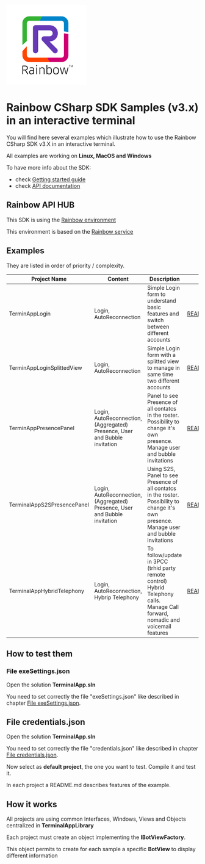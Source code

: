 ![Rainbow](../../logo_rainbow.png)

# Rainbow CSharp SDK Samples (v3.x) in an interactive terminal

You will find here several examples which illustrate how to use the Rainbow CSharp SDK v3.X in an interactive terminal.

All examples are working on **Linux, MacOS and Windows**

To have more info about the SDK:
- check [Getting started guide](https://developers.openrainbow.com/doc/sdk/csharp/core/sts/guides/001_getting_started?isBeta=true)
- check [API documentation](https://developers.openrainbow.com/doc/sdk/csharp/core/sts/api/Rainbow.Application?isBeta=true)


## Rainbow API HUB

This SDK is using the [Rainbow environment](https://developers.openrainbow.com/)
 
This environment is based on the [Rainbow service](https://www.openrainbow.com/) 

## Examples

They are listed in order of priority / complexity.

| Project Name | Content | Description | |
| --- | --- | --- | --- |
| TerminAppLogin | Login, AutoReconnection | Simple Login form to understand basic features and switch between different accounts  | [README](./TerminalAppLogin/README.md) |
| TerminAppLoginSplittedView | Login, AutoReconnection | Simple Login form with a splitted view to manage in same time two different accounts | [README](./TerminalAppLoginSplittedView/README.md) |
| TerminAppPresencePanel | Login, AutoReconnection, (Aggregated) Presence, User and Bubble invitation | Panel to see Presence of all contatcs in the roster. Possibility to change it's own presence. Manage user and bubble invitations | [README](./TerminalAppPresencePanel/README.md) | 
| TerminalAppS2SPresencePanel | Login, AutoReconnection, (Aggregated) Presence, User and Bubble invitation | Using S2S, Panel to see Presence of all contatcs in the roster. Possibility to change it's own presence. Manage user and bubble invitations | [README](./TerminalAppS2SPresencePanel/README.md) | 
| TerminalAppHybridTelephony | Login, AutoReconnection, Hybrip Telephony | To follow/update in 3PCC (trhid party remote control) Hybrid Telephony calls. Manage Call forward, nomadic and voicemail features | [README](./TerminalAppHybridTelephony/README.md) |
 
## How to test them

### File exeSettings.json

Open the solution **TerminalApp.sln**

You need to set correctly the file "exeSettings.json" like described in chapter [File exeSettings.json](./../../ConfigurationFiles.md#exeSettings.json).

## File credentials.json

Open the solution **TerminalApp.sln**

You need to set correctly the file "credentials.json" like described in chapter [File credentials.json](./../../ConfigurationFiles.md#credentials.json).

Now select as **default project**, the one you want to test. Compile it and test it.

In each project a README.md describes features of the example.

## How it works

All projects are using common Interfaces, Windows, Views and Objects centralized in **TerminalAppLibrary**

Each project must create an object implementing the **IBotViewFactory**. 

This object permits to create for each sample a specific **BotView** to display different information

